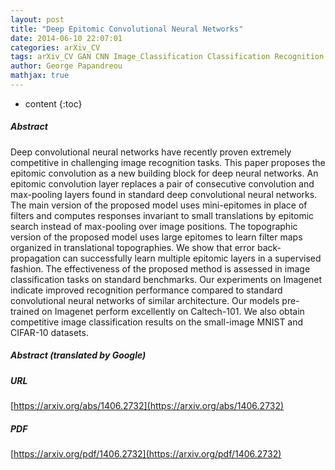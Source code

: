 ```yaml
---
layout: post
title: "Deep Epitomic Convolutional Neural Networks"
date: 2014-06-10 22:07:01
categories: arXiv_CV
tags: arXiv_CV GAN CNN Image_Classification Classification Recognition
author: George Papandreou
mathjax: true
---
```


* content
{:toc}

##### Abstract
Deep convolutional neural networks have recently proven extremely competitive in challenging image recognition tasks. This paper proposes the epitomic convolution as a new building block for deep neural networks. An epitomic convolution layer replaces a pair of consecutive convolution and max-pooling layers found in standard deep convolutional neural networks. The main version of the proposed model uses mini-epitomes in place of filters and computes responses invariant to small translations by epitomic search instead of max-pooling over image positions. The topographic version of the proposed model uses large epitomes to learn filter maps organized in translational topographies. We show that error back-propagation can successfully learn multiple epitomic layers in a supervised fashion. The effectiveness of the proposed method is assessed in image classification tasks on standard benchmarks. Our experiments on Imagenet indicate improved recognition performance compared to standard convolutional neural networks of similar architecture. Our models pre-trained on Imagenet perform excellently on Caltech-101. We also obtain competitive image classification results on the small-image MNIST and CIFAR-10 datasets.

##### Abstract (translated by Google)


##### URL
[https://arxiv.org/abs/1406.2732](https://arxiv.org/abs/1406.2732)

##### PDF
[https://arxiv.org/pdf/1406.2732](https://arxiv.org/pdf/1406.2732)


